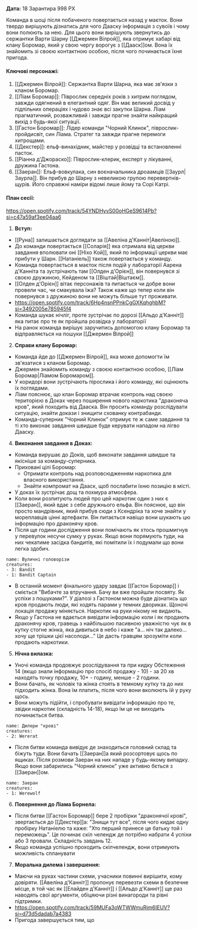 **Дата:** 18 Зарантира 998 РХ

Команда в шоці після побаченого повертається назад у маєток. Вони твердо вирішують дізнатись для чого Дааску інформація з сувоїв і чому вони полюють за нею. Для цього вони вирішують звернутись до сержантки Варти Шарну [[Джермен Вілрой]], яка отримує хабарі від клану Боромар, який у свою чергу ворогує з [[Дааск]]ом. Вона їх знайомить зі своєю контактною особою, після чого починається їхня пригода.

#### **Ключові персонажі:**  
1. [[Джермен Вілрой]]: Сержантка Варти Шарна, яка має зв'язки з кланом Боромар.
2. [[Ліам Боромар]]: Піврослик середніх років з хитрим поглядом, завжди одягнений в елегантний одяг. Він має великий досвід у підпільних операціях і чудово знає всі закутки Шарна. Ліам прагматичний, розважливий і завжди прагне знайти найкращий вихід з будь-якої ситуації.
3. [[Гастон Боромар]]: Лідер команди "Чорний Клинок", піврослик-пройдисвіт, син Ліама. Стратег та завжди прагне перемоги хитрощами.
5. [[Декстер]]: ельф-винахідник, майстер у розвідці та встановленні пасток.
6. [[Ріанна д'Джораско]]: Піврослик-клерик, експерт у лікуванні, дружина Гастона.
7. [[Заеран]]: Ельф-вовкулака, син воєначальника дроаамців [[Заурл|Заурла]]. Він прибув до Шарну з невеликою групою перевертнів-щурів. Його справжні наміри відомі лише йому та Сорі Катрі.

#### **План сесії:**  
https://open.spotify.com/track/54YNDHyvS00oHGeS9614Pb?si=c47a59af3ee04aa6
1. **Вступ:**
- [[Руна]] залишається доглядати за [[Авеліна д'Канніт|Авеліною]].
- До команди повертається [[Соларія]] яка отримала від церкви завдання вполювати оні [[Ніхо Кой]], який по інформації церкви має прибути у Шарн. [[Натаніель]] також повертається у команду.
- Команда повертається в маєток після подій у лабораторії Аарена д'Канніта та зустрічають там [[Олден д'Орієн]], він повернувся зі своєю дружиною, Кейденом та [[Віштай|Віштаєм]].
- [[Олден д'Орієн]] вітає персонажів та питається чи добре вони провели час, чи смакувала їжа? Також каже що тепер коли він повернувся з дружиною вони не можуть більше тут проживати.
- https://open.spotify.com/track/6Hp4nsnPPnkCgGXKqhghbM?si=3492005e785945f4
- Команда шукає нічліг, проте зустрічає по дорозі [[Альдо д'Канніт]] яка питає про те як пройшла розвідка у лабораторії
- На ранок команда вирішує заручитись допомогою клану Боромар та відправляється на пошуки [[Джермен Вілрой]]

2. **Справи клану Боромар:**
- Команда йде до [[Джермен Вілрой]], яка може допомогти їм зв'язатися з кланом Боромар.
- Джермен знайомить команду з своєю контактною особою, [[Ліам Боромар|Ліамом Боромаром]].
- У коридорі вони зустрічають пірослика і його команду, які оцінюють їх поглядами.
- Ліам пояснює, що клан Боромар втрачає контроль над своєю територією в Доках через поширення нового наркотика "драконяча кров", який походить від Дааска. Він просить команду розслідувати ситуацію, знайти докази і знищити схованку контрабанди.
- Команда-суперник "Чорний Клинок" отримує те ж саме завдання та ті хто виконає завдання швидше буде керувати нападом на лігво Дааску.

4. **Виконання завдання в Доках:**
- Команда вирушає до Доків, щоб виконати завдання швидше та якісніше за команду-суперника.
- Приховані цілі Боромар:
  - Отримати контроль над розповсюдженням наркотика для власного використання.
  - Знайти компромат на Дааск, щоб послабити їхню позицію в місті.
- У доках їх зустрічає дощ та похмура атмосфера.
- Коли вони розпитують людей про цей наркотик один з них є [[Заеран]], який вдає з себе дружнього ельфа. Він пояснює, що він просто мандрівник, який прибув сюди з Ксендріка та хоче знайти у мореплавців цінні артефакти. Він питається навіщо вони шукають цю інформацію про драконячу кров.
- Після ще години дослідження вони помічають як хтось прошмигнув у перевулок несучи сумку у руках. Якщо вони порямують туди, на них чекатиме засідка бандитів, які помітили їх і подумали що вони легка здобич. 
```encounter
name: Вуличні головорізи
creatures:
- 3: Bandit
- 1: Bandit Captain
```
- В останній момент фінального удару завдає [[Гастон Боромар]] і сміється "Вибачте за втручання. Бачу ви вже пройшли посвяту. Як успіхи з пошуками?". У діалозі з Гастоном можна буде дізнатись що кров продають люди, які ходять парами у темних двориках. Щоночі локація продажу міняється. Наркотик на руки нікому не видають.
- Якщо у Гастона не вдається вивідати інформацію коли і як продають драконячу кров, гравець з найбільшою пасивною уважністю чує як в кутку стогне жінка, яка дивиться в небо і каже "а... ніч так далеко... хочу ще трішки цієї насолоди..." Це дасть гравцям зрозуміти коли продають наркотики.

5. **Нічна вилазка:**
- Уночі команда продовжує розслідування та при кидку Обстеження 14 (якщо знали інформацію про спосіб продажу - 10) - за 20 хв находять точку продажу, 10+ - годину, менше - 2 години.
- Вони бачать, як чоловік та жінка стоять в темному кутку та до них підходить жінка. Вона їм платить, після чого вони вколюють їй у руку щось.
- Вони можуть підійти, і спробувати вивідати інформацію про те, звідки наркотик (складність 14-18), якщо їм це не виходить починається битва.
```encounter 
name: Дилери "крові"
creatures: 
- 2: Wererat
```
- Після битви команда вивідує де знаходиться головний склад та біжуть туди. Вони бачать [[Заеран]]а який розсортовує щось по ящиках. Після розмови Заеран на них нападе у будь-якому випадку. Якщо вони забарились "Чорний клинок" уже активно бється з [[Заеран]]ом.
```encounter
name: Заеран
creatures:
- 1: Werewolf
```
6. **Повернення до Ліама Борнела:**
- Після битви [[Гастон Боромар]] бере 2 пробірки "драконячої крові", звертається до [[Декстер]]а: "Знищи тут все", після чого кидає одну пробірку Натаніелю та каже: "Хто перший принесе це батьку той і переможець". Це починає скіл челендж де потрібно набрати 4 успіхи або 3 провали. Складність завдань 12.
- Якщо команда успішно проходить скілчелендж, вони отримують можливість спланувати 

7. **Моральна дилема і завершення:** 
- Маючи на руках частини схеми, учасники повинні вирішити, кому довіряти. [[Авеліна д'Канніт]] пропонує перевезти схеми в безпечне місце, в той час як [[Елайден д'Канніт]] і [[Альдо д'Канніт]] ще раз наводять свої аргументи, обіцяючи різні винагороди та рівні підтримки.
- https://open.spotify.com/track/59MUFa3oWTWWmuRjm6IEUV?si=d73d5dadab7a4383
- Пригода завершується тим, що